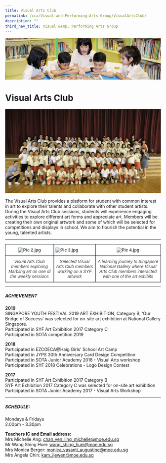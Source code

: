```yaml
---
title: Visual Arts Club
permalink: /cca/Visual-and-Performing-Arts-Group/VisualArtsClub/
description: ""
third_nav_title: Visual &amp; Performing Arts Group
---
```

![](/images/banner.gif)

Visual Arts Club
================

![](/images/Visual%20Arts%20Club%20photo.jpeg)

The Visual Arts Club provides a platform for student with common interest in art to explore their talents and collaborate with other student artists. During the Visual Arts Club sessions, students will experience engaging activities to explore different art forms and appreciate art. Members will be creating their own original artwork and some of which will be selected for competitions and displays in school. We aim to flourish the potential in the young, talented artists.

---

<style type="text/css">
.tg  {border-collapse:collapse;border-spacing:0;}
.tg td{border-color:black;border-style:solid;border-width:1px;font-family:Arial, sans-serif;font-size:14px;
  overflow:hidden;padding:10px 5px;word-break:normal;}
.tg th{border-color:black;border-style:solid;border-width:1px;font-family:Arial, sans-serif;font-size:14px;
  font-weight:normal;overflow:hidden;padding:10px 5px;word-break:normal;}
.tg .tg-ifde{background-color:#FFF;color:#454545;font-style:italic;text-align:center;vertical-align:top}
.tg .tg-2fwu{background-color:#FFF;color:#454545;font-weight:bold;text-align:center;vertical-align:top}
.tg .tg-9u4g{background-color:#FFF;color:#454545;font-weight:bold;text-align:left;vertical-align:top}
</style>
<table class="tg">
<thead>
  <tr>
    <th class="tg-2fwu"><img src="https://junyuanpri-moe-edu-sg-admin.cwp.sg/qql/slot/u499/2020/CCA/Pic%202[3].jpg" alt="Pic 2.jpg" width="400" height="406"></th>
    <th class="tg-9u4g"><img src="https://junyuanpri-moe-edu-sg-admin.cwp.sg/qql/slot/u499/2020/CCA/Pic%203[5].jpg" alt="Pic 3.jpg" width="400" height="300"></th>
    <th class="tg-2fwu"><img src="https://junyuanpri-moe-edu-sg-admin.cwp.sg/qql/slot/u499/2020/CCA/Pic%204[5].jpg" alt="Pic 4.jpg" width="194" height="400"></th>
  </tr>
</thead>
<tbody>
  <tr>
    <td class="tg-ifde">Visual Arts Club members exploring Marbling art on one of the weekly sessions<br></td>
    <td class="tg-ifde">Selected Visual Arts Club members working on a SYF artwork<br></td>
    <td class="tg-ifde">A learning journey to Singapore National Gallery where Visual Arts Club members interacted with one of the art exhibits</td>
  </tr>
</tbody>
</table>

---


##### **ACHIEVEMENT**  
  

**2019**  
SINGAPORE YOUTH FESTIVAL 2019 ART EXHIBITION, Category B, ‘Our Bridge of Success’ was selected for on-site art exhibition at National Gallery Singapore.  
Participated in SYF Art Exhibition 2017 Category C  
Participated in SOTA competition 2019  
  

**2018**  
Participated in EZCOECA@Haig Girls' School Art Camp  
Participated in JYPS 30th Anniversary Card Design Competition  
Participated in SOTA Junior Academy 2018 - Visual Arts workshop  
Participated in SYF 2018 Celebrations - Logo Design Contest  
  
**2017**  
Participated in SYF Art Exhibition 2017 Category B  
SYF Art Exhibition 2017 Category C was selected for on-site art exhibition  
Participated in SOTA Junior Academy 2017 - Visual Arts Workshop

---

##### **SCHEDULE:**  
Mondays &amp; Fridays  
2.00pm - 3.30pm  
  
**Teachers IC and Email address:**<br>
Mrs Michelle Ang:&nbsp;[chan\_yen\_ling\_michelle@moe.edu.sg](mailto:chan_yen_ling_michelle@moe.edu.sg)  <br>
Mr Wang Shing Huei:&nbsp;[wang\_shing\_huei@moe.edu.sg](mailto:wang_shing_huei@moe.edu.sg)  <br>
Mrs Monica Berger:&nbsp;[monica\_vasanti\_augustine@moe.edu.sg](mailto:monica_vasanti_augustine@moe.edu.sg)<br> 
Mrs Angela Chin:&nbsp;[kam\_jiewen@moe.edu.sg](mailto:kam_jiewen@moe.edu.sg)